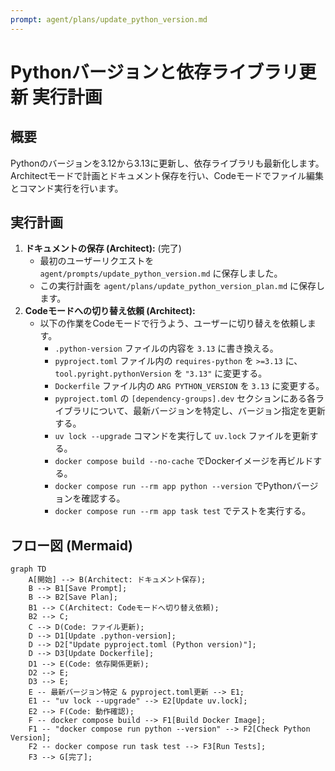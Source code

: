 ```yaml
---
prompt: agent/plans/update_python_version.md
---
```

# Pythonバージョンと依存ライブラリ更新 実行計画

## 概要
Pythonのバージョンを3.12から3.13に更新し、依存ライブラリも最新化します。
Architectモードで計画とドキュメント保存を行い、Codeモードでファイル編集とコマンド実行を行います。

## 実行計画

1.  **ドキュメントの保存 (Architect):** (完了)
    *   最初のユーザーリクエストを `agent/prompts/update_python_version.md` に保存しました。
    *   この実行計画を `agent/plans/update_python_version_plan.md` に保存します。
2.  **Codeモードへの切り替え依頼 (Architect):**
    *   以下の作業をCodeモードで行うよう、ユーザーに切り替えを依頼します。
        *   `.python-version` ファイルの内容を `3.13` に書き換える。
        *   `pyproject.toml` ファイル内の `requires-python` を `>=3.13` に、`tool.pyright.pythonVersion` を `"3.13"` に変更する。
        *   `Dockerfile` ファイル内の `ARG PYTHON_VERSION` を `3.13` に変更する。
        *   `pyproject.toml` の `[dependency-groups].dev` セクションにある各ライブラリについて、最新バージョンを特定し、バージョン指定を更新する。
        *   `uv lock --upgrade` コマンドを実行して `uv.lock` ファイルを更新する。
        *   `docker compose build --no-cache` でDockerイメージを再ビルドする。
        *   `docker compose run --rm app python --version` でPythonバージョンを確認する。
        *   `docker compose run --rm app task test` でテストを実行する。

## フロー図 (Mermaid)

```mermaid
graph TD
    A[開始] --> B(Architect: ドキュメント保存);
    B --> B1[Save Prompt];
    B --> B2[Save Plan];
    B1 --> C(Architect: Codeモードへ切り替え依頼);
    B2 --> C;
    C --> D(Code: ファイル更新);
    D --> D1[Update .python-version];
    D --> D2["Update pyproject.toml (Python version)"];
    D --> D3[Update Dockerfile];
    D1 --> E(Code: 依存関係更新);
    D2 --> E;
    D3 --> E;
    E -- 最新バージョン特定 & pyproject.toml更新 --> E1;
    E1 -- "uv lock --upgrade" --> E2[Update uv.lock];
    E2 --> F(Code: 動作確認);
    F -- docker compose build --> F1[Build Docker Image];
    F1 -- "docker compose run python --version" --> F2[Check Python Version];
    F2 -- docker compose run task test --> F3[Run Tests];
    F3 --> G[完了];
```
